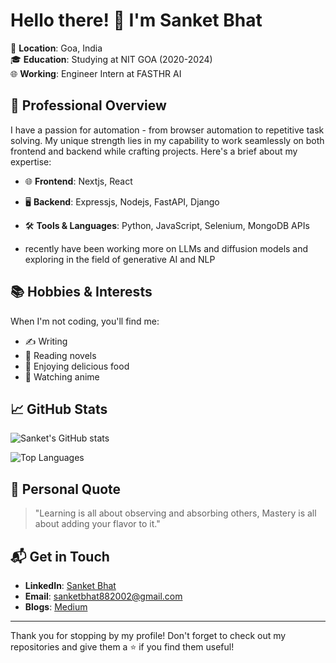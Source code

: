 # Hello there! 👋 I'm Sanket Bhat

📍 **Location**: Goa, India  
🎓 **Education**: Studying at NIT GOA (2020-2024)  
🌐 **Working**: Engineer Intern at FASTHR AI

## 💼 Professional Overview

I have a passion for automation - from browser automation to repetitive task solving. My unique strength lies in my capability to work seamlessly on both frontend and backend while crafting projects. Here's a brief about my expertise:

- 🌐 **Frontend**: Nextjs, React
- 🖥 **Backend**: Expressjs, Nodejs, FastAPI, Django
- 🛠 **Tools & Languages**: Python, JavaScript, Selenium, MongoDB APIs

- recently have been working more on LLMs and diffusion models and exploring in the field of generative AI and NLP

## 📚 Hobbies & Interests

When I'm not coding, you'll find me:
- ✍️ Writing
- 📖 Reading novels
- 🍕 Enjoying delicious food
- 🎌 Watching anime

## 📈 GitHub Stats

![Sanket's GitHub stats](https://github-readme-stats.vercel.app/api?username=san0808&show_icons=true&theme=tokyonight)  

![Top Languages](https://github-readme-stats.vercel.app/api/top-langs/?username=san0808&layout=compact)  

## 🙌 Personal Quote

> "Learning is all about observing and absorbing others, Mastery is all about adding your flavor to it."

## 📬 Get in Touch

- **LinkedIn**: [Sanket Bhat](https://www.linkedin.com/in/sanket-bhat-286a1a1b7/)
- **Email**: [sanketbhat882002@gmail.com](mailto:sanketbhat882002@gmail.com)
- **Blogs**: [Medium](https://medium.com/@diaryofsankey)

---

Thank you for stopping by my profile! Don't forget to check out my repositories and give them a ⭐ if you find them useful!


